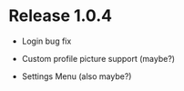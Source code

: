 # Release 1.0.4

* Login bug fix

* Custom profile picture support (maybe?)

* Settings Menu (also maybe?)
